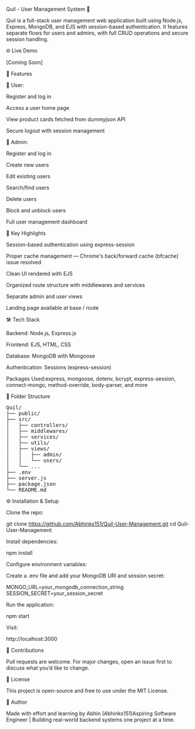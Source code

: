 Quil - User Management System 🧵

Quil is a full-stack user management web application built using Node.js, Express, MongoDB, and EJS with session-based authentication. It features separate flows for users and admins, with full CRUD operations and secure session handling.

🌐 Live Demo

[Coming Soon]

🚀 Features

👤 User:

Register and log in

Access a user home page

View product cards fetched from dummyjson API

Secure logout with session management

🔧 Admin:

Register and log in

Create new users

Edit existing users

Search/find users

Delete users

Block and unblock users

Full user management dashboard

🧐 Key Highlights

Session-based authentication using express-session

Proper cache management — Chrome's back/forward cache (bfcache) issue resolved

Clean UI rendered with EJS

Organized route structure with middlewares and services

Separate admin and user views

Landing page available at base / route

🛠 Tech Stack

Backend: Node.js, Express.js

Frontend: EJS, HTML, CSS

Database: MongoDB with Mongoose

Authentication: Sessions (express-session)

Packages Used:express, mongoose, dotenv, bcrypt, express-session, connect-mongo, method-override, body-parser, and more

📁 Folder Structure

<pre>
Quil/
├── public/
├── src/
│   ├── controllers/
│   ├── middlewares/
│   ├── services/
│   ├── utils/
│   ├── views/
│   │   ├── admin/
│   │   └── users/
│   └── ...
├── .env
├── server.js
├── package.json
└── README.md
</pre>


⚙️ Installation & Setup

Clone the repo:

git clone https://github.com/Abhinks151/Quil-User-Management.git
cd Quil-User-Management

Install dependencies:

npm install

Configure environment variables:

Create a .env file and add your MongoDB URI and session secret:

MONGO_URL=your_mongodb_connection_string
SESSION_SECRET=your_session_secret

Run the application:

npm start

Visit:

http://localhost:3000

🤝 Contributions

Pull requests are welcome. For major changes, open an issue first to discuss what you’d like to change.

📜 License

This project is open-source and free to use under the MIT License.

🤛 Author

Made with effort and learning by Abhin (Abhinks151)Aspiring Software Engineer | Building real-world backend systems one project at a time.
